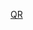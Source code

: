 [QR](https://github.com/MohammadHumayu/Frontent-Mentor-Challenges/tree/main/QR-code-component-solution)

